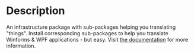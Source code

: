 ﻿
# Description
An infrastructure package with sub-packages helping you translating "things". Install corresponding sub-packages to help you translate Winforms & WPF applications - but easy. Visit [the documentation](https://robbelroot.de/blog/rskibbe-i18n-translate-create-multilanguage-winforms-wpf-apps/) for more information.